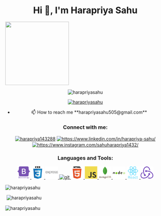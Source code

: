 <h1 align="center">Hi 👋, I'm Harapriya Sahu</h1>

<img align="center" height="200px" width="200px" src="https://kingslanduniversity.com/wp-content/uploads/2021/02/Full-Stack-Developers.jpg"/>

<p align="center"> <img src="https://komarev.com/ghpvc/?username=harapriyasahu&label=Profile%20views&color=0e75b6&style=flat" alt="harapriyasahu" /> </p>

<p align="center"> <a href="https://github.com/ryo-ma/github-profile-trophy"><img src="https://github-profile-trophy.vercel.app/?username=harapriyasahu" alt="harapriyasahu" /></a> </p>

- <p align="center">📫 How to reach me **harapriyasahu505@gmail.com**</p>

<h3 align="center">Connect with me:</h3>
<p align="center">
<a href="https://twitter.com/harapriya143288" target="open"><img align="center" src="https://raw.githubusercontent.com/rahuldkjain/github-profile-readme-generator/master/src/images/icons/Social/twitter.svg" alt="harapriya143288" height="30" width="40" /></a>
<a href="https://www.linkedin.com/in/harapriya-sahu/" target="open"><img align="center" src="https://raw.githubusercontent.com/rahuldkjain/github-profile-readme-generator/master/src/images/icons/Social/linked-in-alt.svg" alt="https://www.linkedin.com/in/harapriya-sahu/" height="30" width="40" /></a>
<a href="https://www.instagram.com/sahuharapriya1432/" target="open"><img align="center" src="https://raw.githubusercontent.com/rahuldkjain/github-profile-readme-generator/master/src/images/icons/Social/instagram.svg" alt="https://www.instagram.com/sahuharapriya1432/" height="30" width="40" /></a>
</p>

<h3 align="center">Languages and Tools:</h3>
<p align="center"> <a href="https://getbootstrap.com" target="_blank" rel="noreferrer"> <img src="https://raw.githubusercontent.com/devicons/devicon/master/icons/bootstrap/bootstrap-plain-wordmark.svg" alt="bootstrap" width="40" height="40"/> </a> <a href="https://www.w3schools.com/css/" target="_blank" rel="noreferrer"> <img src="https://raw.githubusercontent.com/devicons/devicon/master/icons/css3/css3-original-wordmark.svg" alt="css3" width="40" height="40"/> </a> <a href="https://expressjs.com" target="_blank" rel="noreferrer"> <img src="https://raw.githubusercontent.com/devicons/devicon/master/icons/express/express-original-wordmark.svg" alt="express" width="40" height="40"/> </a> <a href="https://git-scm.com/" target="_blank" rel="noreferrer"> <img src="https://www.vectorlogo.zone/logos/git-scm/git-scm-icon.svg" alt="git" width="40" height="40"/> </a> <a href="https://www.w3.org/html/" target="_blank" rel="noreferrer"><img src="https://raw.githubusercontent.com/devicons/devicon/master/icons/html5/html5-original-wordmark.svg" alt="html5" width="40" height="40"/> </a> <a href="https://developer.mozilla.org/en-US/docs/Web/JavaScript" target="_blank" rel="noreferrer"> <img src="https://raw.githubusercontent.com/devicons/devicon/master/icons/javascript/javascript-original.svg" alt="javascript" width="40" height="40"/> </a> <a href="https://www.mongodb.com/" target="_blank" rel="noreferrer"> <img src="https://raw.githubusercontent.com/devicons/devicon/master/icons/mongodb/mongodb-original-wordmark.svg" alt="mongodb" width="40" height="40"/> </a> <a href="https://nodejs.org" target="_blank" rel="noreferrer"> <img src="https://raw.githubusercontent.com/devicons/devicon/master/icons/nodejs/nodejs-original-wordmark.svg" alt="nodejs" width="40" height="40"/> </a> <a href="https://reactjs.org/" target="_blank" rel="noreferrer"> <img src="https://raw.githubusercontent.com/devicons/devicon/master/icons/react/react-original-wordmark.svg" alt="react" width="40" height="40"/> </a> <a href="https://redux.js.org" target="_blank" rel="noreferrer"> <img src="https://raw.githubusercontent.com/devicons/devicon/master/icons/redux/redux-original.svg" alt="redux" width="40" height="40"/> </a> </p>

<p><img align="center" src="https://github-readme-stats.vercel.app/api/top-langs?username=harapriyasahu&show_icons=true&locale=en&layout=compact" alt="harapriyasahu" /></p>



<p>&nbsp;<img align="center" src="https://github-readme-stats.vercel.app/api?username=harapriyasahu&show_icons=true&locale=en" alt="harapriyasahu" /></p>

<p><img align="center" src="https://github-readme-streak-stats.herokuapp.com/?user=harapriyasahu&" alt="harapriyasahu" /></p>
